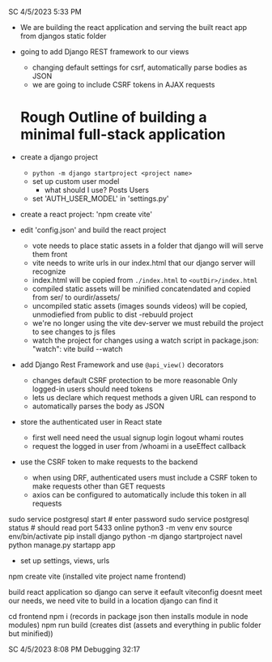 SC 4/5/2023 5:33 PM
- We are building the react application and serving the built react app from djangos static folder
- going to add Django REST framework to our views
  - changing default settings for csrf, automatically parse bodies as JSON
  - we are going to include CSRF tokens in AJAX requests

  # Rough Outline of building a minimal full-stack application
- create a django project
  - `python -m django startproject <project name> `
  - set up custom user model
    - what should I use? Posts Users
  - set 'AUTH_USER_MODEL' in 'settings.py'
- create a react project: 'npm create vite'
- edit 'config.json' and build the react project
  - vote needs to place static assets in a folder that django will will serve them front
  - vite needs to write urls in our index.html that our django server will recognize
  - index.html will be copied from `./index.html` to `<outDir>/index.html`
  - compiled static assets will be minified concatendated and copied from ser/ to ourdir/assets/
  - uncompiled static assets (images sounds videos) will be copied, unmodiefied from public to dist
-rebuuld project
  - we're no longer using the vite dev-server we must rebuild the project to see changes to js files
  - watch the project for changes using a watch script in package.json: "watch": vite build --watch
- add Django Rest Framework and use `@api_view()` decorators
  - changes default CSRF protection to be more reasonable Only logged-in users should need tokens
  - lets us declare which request methods a given URL can respond to
  - automatically parses the body as JSON
- store the authenticated user in React state
  - first well need need the usual signup login logout whami routes
  - request the logged in user from /whoami in a useEffect callback
- use the CSRF token to make requests to the backend
  - when using DRF, authenticated users must include a CSRF token to make requests other than GET requests
  - axios can be configured to automatically include this token in all requests

sudo service postgresql start # enter password
sudo service postgresql status # should read port 5433 online
python3 -m venv env
source env/bin/activate
pip install django
python -m django startproject navel
python manage.py startapp app
- set up settings, views, urls

npm create vite (installed vite project name frontend)

build react application so django can serve it
eefault viteconfig doesnt meet our needs, we need vite to build in a location django can find it

cd frontend
npm i (records in package json then installs module in node modules)
npm run build (creates dist (assets and everything in public folder but minified))


SC 4/5/2023 8:08 PM
Debugging 32:17 